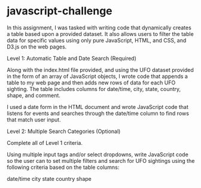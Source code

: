 # javascript-challenge

In this assignment, I was tasked with writing code that dynamically creates a table based upon a provided dataset. It also allows users to filter the table data for specific values using only pure JavaScript, HTML, and CSS, and D3.js on the web pages.

Level 1: Automatic Table and Date Search (Required)

Along with the index.html file provided, and using the UFO dataset provided in the form of an array of JavaScript objects, I wrote code that appends a table to my web page and then adds new rows of data for each UFO sighting. The table includes columns for date/time, city, state, country, shape, and comment.

I used a date form in the HTML document and wrote JavaScript code that listens for events and searches through the date/time column to find rows that match user input.

Level 2: Multiple Search Categories (Optional)


Complete all of Level 1 criteria.


Using multiple input tags and/or select dropdowns, write JavaScript code so the user can to set multiple filters and search for UFO sightings using the following criteria based on the table columns:

date/time
city
state
country
shape

